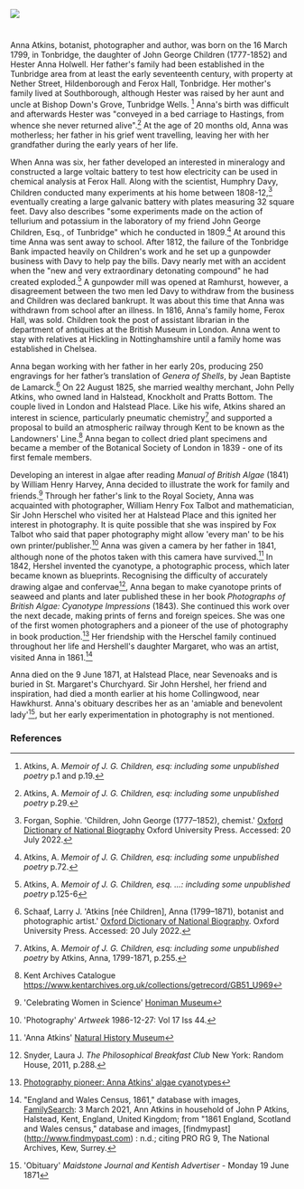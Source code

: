 <a href="https://juncture-digital.org"><img src="https://juncture-digital.org/images/ve-button.png"></a>

<param ve-config title="Anna Atkins (1799-1871)" author="Trinity Barber and Michelle Crowther" layout="vtl" banner="/images/banners/19c.jpg">

<param ve-entity eid="Q936183" aliases="Tonbridge">
<param ve-entity eid="Q99678204" aliases="Halstead Place">
<param ve-entity eid="Q2035885" aliases="Halstead">
<param ve-entity eid="Q26645227" aliases="Ferox Hall">
<param ve-entity eid="Q122384" aliases="Pratts Bottom">
<param ve-entity eid="Q2050835" aliases="Knockholt">
<param ve-entity eid="Q2220232" aliases="Hildenborough">
<param ve-entity eid="Q2048526" aliases="Southborough">
<param ve-entity eid="Q2744669" aliases="Hawkhurst">
<param ve-entity eid="Q17545758 " aliases="Ramhurst">
<param ve-entity eid="Q665489" aliases="Tunbridge Wells">
<param ve-entity eid="Q939838" aliases="Sevenoaks">

#

Anna Atkins, botanist, photographer and author, was born on the 16 March 1799, in Tonbridge, the daughter of John George Children (1777-1852) and Hester Anna Holwell. Her father's family had been established in the Tunbridge area from at least the early seventeenth century, with property at Nether Street, Hildenborough and Ferox Hall, Tonbridge. Her mother's family lived at Southborough, although Hester was raised by her aunt and uncle at Bishop Down's Grove, Tunbridge Wells. [^ref1] Anna's birth was difficult and afterwards Hester was "conveyed in a bed carriage to Hastings, from whence she never returned alive".[^ref2] At the age of 20 months old, Anna was motherless; her father in his grief went travelling, leaving her with her grandfather during the early years of her life. 
<param ve-image url="https://upload.wikimedia.org/wikipedia/commons/4/48/Anna_Atkins_1861.jpg" label="Anna Atkins, 1861" attribution="Unknown author, Public domain, via Wikimedia Commons">
<param ve-map center="Q936183" zoom="10">
<param ve-map center="Q99678204" zoom="10">
<param ve-map center="Q2220232" zoom="10">
<param ve-map center="Q2048526" zoom="10">

When Anna was six, her father developed an interested in mineralogy and constructed a large voltaic battery to test how electricity can be used in chemical analysis at Ferox Hall. Along with the scientist, Humphry Davy, Children conducted many experiments at his home between 1808-12,[^ref3] eventually creating a large galvanic battery with plates measuring 32 square feet. Davy also describes "some experiments made on the action of tellurium and potassium in the laboratory of my friend John George Children, Esq., of Tunbridge" which he conducted in 1809.[^ref4] At around this time Anna was sent away to school. After 1812, the failure of the Tonbridge Bank impacted heavily on Children's work and he set up a gunpowder business with Davy to help pay the bills. Davy nearly met with an accident when the "new and very extraordinary detonating compound" he had created exploded.[^ref5] A gunpowder mill was opened at Ramhurst, however, a disagreement between the two men led Davy to withdraw from the business and Children was declared bankrupt. It was about this time that Anna was withdrawn from school after an illness. In 1816, Anna's family home, Ferox Hall, was sold. Children took the post of assistant librarian in the department of antiquities at the British Museum in London. Anna went to stay with relatives at Hickling in Nottinghamshire until a family home was established in Chelsea.
<param ve-image url="https://upload.wikimedia.org/wikipedia/commons/d/df/John_George_Children.jpg" label="John George Children" attribution="Benjamin Rawlinson Faulkner (1787-1849), Public domain, via Wikimedia Commons">
<param ve-map center="Q936183" zoom="10">
<param ve-map center="Q99678204" zoom="10"> 

Anna began working with her father in her early 20s, producing 250 engravings for her father’s translation of _Genera of Shells_, by Jean Baptiste de Lamarck.[^ref6] On 22 August 1825, she married wealthy merchant, John Pelly Atkins, who owned land in Halstead, Knockholt and Pratts Bottom. The couple lived in London and Halstead Place. Like his wife, Atkins shared an interest in science, particularly pneumatic chemistry[^ref7] and supported a proposal to build an atmospheric railway through Kent to be known as the Landowners' Line.[^ref8]  Anna began to collect dried plant specimens and became a member of the Botanical Society of London in 1839 - one of its first female members.
<param ve-image url="https://upload.wikimedia.org/wikipedia/commons/e/e5/TransEntSocLond1850Plate10.jpg" label="TransEntSocLond1850Plate10" attribution="Hewitson 1850, Public domain, via Wikimedia Commons">
<param ve-map center="Q26645227" zoom="10">

Developing an interest in algae after reading _Manual of British Algae_ (1841) by William Henry Harvey, Anna decided to illustrate the work for family and friends.[^ref9] Through her father's link to the Royal Society, Anna was acquainted with photographer, William Henry Fox Talbot and mathematician, Sir John Herschel who visited her at Halstead Place and this ignited her interest in photography. It is quite possible that she was inspired by Fox Talbot who said that paper photography might allow 'every man' to be his own printer/publisher.[^ref10] Anna was given a camera by her father in 1841, although none of the photos taken with this camera have survived.[^ref11] In 1842, Hershel invented the cyanotype, a photographic process, which later became known as blueprints. Recognising the difficulty of accurately drawing algae and confervae[^ref12],  Anna began to make cyanotope prints of seaweed and plants and later published these in her book _Photographs of British Algae: Cyanotype Impressions_ (1843). She continued this work over the next decade, making prints of ferns and foreign speices.  She was one of the first women photographers and a pioneer of the use of photography in book production.[^ref13] Her friendship with the Herschel family continued throughout her life and Hershell's daughter Margaret, who was an artist, visited Anna in 1861.[^ref14]
<param ve-image url="https://upload.wikimedia.org/wikipedia/commons/f/f0/Anna_Atkins_-_New_Zealand_-_Google_Art_Project.jpg" label="Anna Atkins" attribution="Anna Atkins, Public domain, via Wikimedia Commons">

Anna died on the 9 June 1871, at Halstead Place, near Sevenoaks and is buried in St. Margaret's Churchyard. Sir John Hershel, her friend and inspiration, had died a month earlier at his home Collingwood, near Hawkhurst.  Anna's obituary describes her as an 'amiable and benevolent lady'[^ref15], but her early experimentation in photography is not mentioned.
<param ve-image url="https://upload.wikimedia.org/wikipedia/commons/1/17/St_Margaret%27s_Church%2C_Halstead.JPG" label="St Margaret's Church, Halstead" attribution="Jackarias, via Wikimedia Commons" license="CC BY-SA 4.0">
<param ve-map center="Q2035885" zoom="15">
<param ve-map center="Q939838" zoom="15">
<param ve-map center="Q2744669" zoom="15">

### References

[^ref1]: Atkins, A. _Memoir of J. G. Children, esq: including some unpublished poetry_  p.1 and p.19.
[^ref2]: Atkins, A. _Memoir of J. G. Children, esq: including some unpublished poetry_  p.29.
[^ref3]: Forgan, Sophie. 'Children, John George (1777–1852), chemist.' [Oxford Dictionary of National Biography](https://www.oxforddnb.com/view/10.1093/ref:odnb/9780198614128.001.0001/odnb-9780198614128-e-5299)  Oxford University Press. Accessed: 20 July 2022. 
[^ref4]: Atkins, A. _Memoir of J. G. Children, esq: including some unpublished poetry_  p.72.
[^ref5]: Atkins, A. _Memoir of J. G. Children, esq. ...: including some unpublished poetry_  p.125-6
[^ref6]: Schaaf, Larry J. 'Atkins [née Children], Anna (1799–1871), botanist and photographic artist.' [Oxford Dictionary of National Biography](https://www.oxforddnb.com/view/10.1093/ref:odnb/9780198614128.001.0001/odnb-9780198614128-e-37132). Oxford University Press. Accessed: 20 July 2022. 
[^ref7]: Atkins, A. _Memoir of J. G. Children, esq: including some unpublished poetry_ by Atkins, Anna, 1799-1871, p.255.
[^ref8]: Kent Archives Catalogue https://www.kentarchives.org.uk/collections/getrecord/GB51_U969
[^ref9]: 'Celebrating Women in Science' [Honiman Museum](https://www.horniman.ac.uk/story/celebrating-women-in-science-anna-atkins/)
[^ref10]: 'Photography' _Artweek_  1986-12-27: Vol 17 Iss 44. 
[^ref11]: 'Anna Atkins' [Natural History Museum](https://www.nhm.ac.uk/discover/anna-atkins-cyanotypes-the-first-book-of-photographs.html#:~:text=Anna%20was%20born%20in%20Kent,worked%20at%20the%20British%20Museum.&text='She%20lost%20her%20mother%20very,her%20father%2C'%20Andrea%20says)
[^ref12]: Snyder, Laura J. _The Philosophical Breakfast Club_ New York: Random House, 2011, p.288.  
[^ref13]: [Photography pioneer: Anna Atkins' algae cyanotypes](https://www.europeana.eu/en/blog/photography-pioneer-anna-atkins-algae-cyanotypes)
[^ref14]: "England and Wales Census, 1861," database with images, [FamilySearch](https://www.familysearch.org/ark:/61903/1:1:Q2MP-8V4T): 3 March 2021, Ann Atkins in household of John P Atkins, Halstead, Kent, England, United Kingdom; from "1861 England, Scotland and Wales census," database and images, [findmypast] (http://www.findmypast.com) : n.d.; citing PRO RG 9, The National Archives, Kew, Surrey.
[^ref15]: 'Obituary' _Maidstone Journal and Kentish Advertiser_ - Monday 19 June 1871
